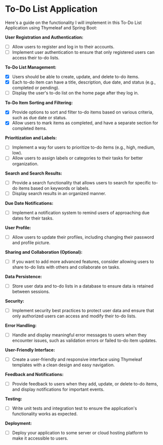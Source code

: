 # To-Do List Application
Here's a guide on the functionality I will implement in this To-Do List Application using Thymeleaf and Spring Boot:

**User Registration and Authentication:**

*   [ ] Allow users to register and log in to their accounts.
*   [ ] Implement user authentication to ensure that only registered users can access their to-do lists.

**To-Do List Management:**

*   [x] Users should be able to create, update, and delete to-do items.
*   [x] Each to-do item can have a title, description, due date, and status (e.g., completed or pending).
*   [ ] Display the user's to-do list on the home page after they log in.

**To-Do Item Sorting and Filtering:**

*   [x] Provide options to sort and filter to-do items based on various criteria, such as due date or status.
*   [x] Allow users to mark items as completed, and have a separate section for completed items.

**Prioritization and Labels:**

*   [ ] Implement a way for users to prioritize to-do items (e.g., high, medium, low).
*   [ ] Allow users to assign labels or categories to their tasks for better organization.

**Search and Search Results:**

*   [ ] Provide a search functionality that allows users to search for specific to-do items based on keywords or labels.
*   [ ] Display search results in an organized manner.

**Due Date Notifications:**

*   [ ] Implement a notification system to remind users of approaching due dates for their tasks.

**User Profile:**

*   [ ] Allow users to update their profiles, including changing their password and profile picture.

**Sharing and Collaboration (Optional):**

*   [ ] If you want to add more advanced features, consider allowing users to share to-do lists with others and collaborate on tasks.

**Data Persistence:**

*   [ ] Store user data and to-do lists in a database to ensure data is retained between sessions.

**Security:**

*   [ ] Implement security best practices to protect user data and ensure that only authorized users can access and modify their to-do lists.

**Error Handling:**

*   [ ] Handle and display meaningful error messages to users when they encounter issues, such as validation errors or failed to-do item updates.

**User-Friendly Interface:**

*   [ ] Create a user-friendly and responsive interface using Thymeleaf templates with a clean design and easy navigation.

**Feedback and Notifications:**

*   [ ] Provide feedback to users when they add, update, or delete to-do items, and display notifications for important events.

**Testing:**

*   [ ] Write unit tests and integration test to ensure the application's functionality works as expected.

**Deployment:**

*   [ ] Deploy your application to some server or cloud hosting platform to make it accessible to users.
